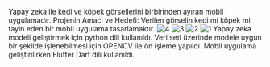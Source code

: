 Yapay zeka ile kedi ve köpek görsellerini birbirinden ayıran mobil uygulamadır.
Projenin Amacı ve Hedefi: Verilen görselin kedi mi  köpek mi tayin eden bir mobil uygulama tasarlamaktır.
![4](https://github.com/user-attachments/assets/6a7dd70f-566c-4592-a4a4-d1f691a57be4)
![3](https://github.com/user-attachments/assets/df65dd05-78bb-4642-9f61-8210d6d75d7f)
![2](https://github.com/user-attachments/assets/69816c90-fc4d-467c-b007-79e6ec41785b)
![1](https://github.com/user-attachments/assets/f80933f1-7f86-4103-bef4-150d8a4300a2)
Yapay zeka modeli geliştirmek için python dili kullanıldı. 
Veri seti üzerinde modele uygun bir şekilde işlenebilmesi için OPENCV ile ön işleme yapıldı. 
Mobil uygulama geliştirilirken Flutter Dart dili kullanıldı.
